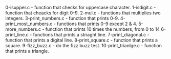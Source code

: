 0-isupper.c - function that checks for uppercase character.
1-isdigit.c - function that cheacks for digit 0-9.
2-mul.c - functions that multiplies two integers.
3-print_numbers.c - function that prints 0-9.
4-print_most_numbers.c - functions that prints 0-9 except 2 & 4.
5-more_numbers.c - function that prints 10 times the numbers, from 0 to 14
6-print_line.c - functions that prints a striaght line.
7-print_diagonal.c - function that prints a digital line.
8-print_square.c - function that prints a square.
9-fizz_buzz.c - do the fizz buzz test.
10-print_trianlge.c - function that prints a triangle.
